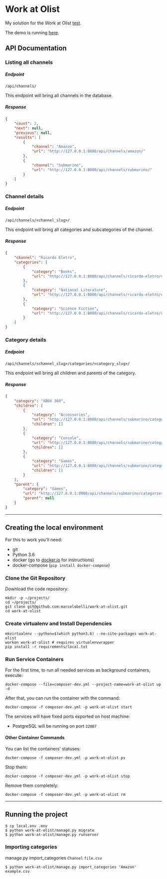 # Work at Olist

My solution for the Work at Olist [test](https://github.com/olist/work-at-olist).

The demo is running [here](https://mbelli-wants-to-work-at-olist.herokuapp.com).

## API Documentation

### Listing all channels
##### Endpoint
~~~~
/api/channels/
~~~~
This endpoint will bring all channels in the database.
##### Response
~~~~json
{
    "count": 2,
    "next": null,
    "previous": null,
    "results": [
        {
            "channel": "Amazon",
            "url": "http://127.0.0.1:8000/api/channels/amazon/"
        },
        {
            "channel": "Submarino",
            "url": "http://127.0.0.1:8000/api/channels/submarino/"
        }
    ]
}
~~~~

### Channel details

##### Endpoint
~~~~
/api/channels/<channel_slug>/
~~~~
This endpoint will bring all categories and subcategories of the channel.
##### Response
~~~~json
{
    "channel": "Ricardo Eletro",
    "categories": [
        {
            "category": "Books",
            "url": "http://127.0.0.1:8000/api/channels/ricardo-eletro/categories/books/"
        },
        {
            "category": "National Literature",
            "url": "http://127.0.0.1:8000/api/channels/ricardo-eletro/categories/books-national-literature/"
        },
        {
            "category": "Science Fiction",
            "url": "http://127.0.0.1:8000/api/channels/ricardo-eletro/categories/books-national-literature-science-fiction/"
        }
    ]
}
~~~~

### Category details

##### Endpoint
~~~~
/api/channels/<channel_slug>/categories/<category_slug>/
~~~~
This endpoint will bring all children and parents of the category.
##### Response
~~~~json
{
    "category": "XBOX 360",
    "children": [
        {
            "category": "Accessories",
            "url": "http://127.0.0.1:8000/api/channels/submarino/categories/games-xbox-360-accessories/",
            "children": []
        },
        {
            "category": "Console",
            "url": "http://127.0.0.1:8000/api/channels/submarino/categories/games-xbox-360-console/",
            "children": []
        },
        {
            "category": "Games",
            "url": "http://127.0.0.1:8000/api/channels/submarino/categories/games-xbox-360-games/",
            "children": []
        }
    ],
    "parent": {
        "category": "Games",
        "url": "http://127.0.0.1:8000/api/channels/submarino/categories/games/",
        "parent": null
    }
}
~~~~

___

## Creating the local environment

For this to work you'll need:

- git
- Python 3.6
- docker (go to [docker.io](https://docker.io) for instructions)
- docker-compose (`pip install docker-compose`)

### Clone the Git Repository

Download the code repository:

    mkdir -p ~/projects/
    cd ~/projects/
    git clone git@github.com:marcelobelli/work-at-olist.git
    cd work-at-olist

### Create virtualenv and Install Dependencies

    mkvirtualenv --python=$(which python3.6) --no-site-packages work-at-olist
    workon work-at-olist # requires virtualenvwrapper
    pip install -r requirements/local.txt

### Run Service Containers

For the first time, to run all needed services as background containers, execute:

    docker-compose --file=composer-dev.yml --project-name=work-at-olist up -d
    
After that, you can run the container with the command:

    docker-compose -f composer-dev.yml -p work-at-olist start

The services will have fixed ports exported on host machine:
- PostgreSQL will be running on port `32007`

#### Other Container Commands

You can list the containers' statuses:

    docker-compose -f composer-dev.yml -p work-at-olist ps

Stop them:

    docker-compose -f composer-dev.yml -p work-at-olist stop

Remove them completely:

    docker-compose -f composer-dev.yml -p work-at-olist rm

___

## Running the project

~~~~
$ cp local.env .env
$ python work-at-olist/manage.py migrate
$ python work-at-olist/manage.py runserver
~~~~

### Importing categories

manage.py import_categories `Channel` `file.csv`

~~~~
$ python work-at-olist/manage.py import_categories 'Amazon' example.csv

~~~~
